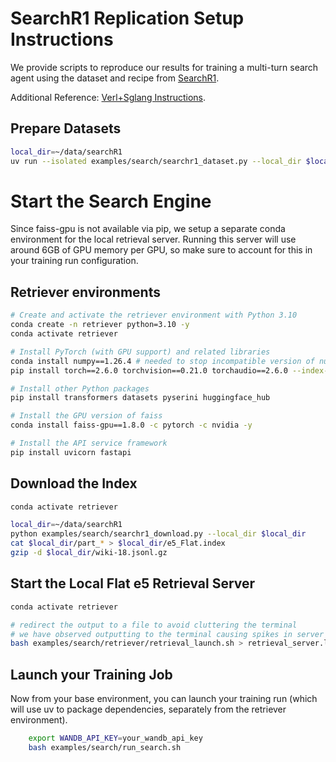 # SearchR1 Replication Setup Instructions 

We provide scripts to reproduce our results for training a multi-turn search agent using the dataset and recipe from [SearchR1](https://raw.githubusercontent.com/PeterGriffinJin/Search-R1/refs/heads/main/docs/retriever.md).

Additional Reference: [Verl+Sglang Instructions](https://github.com/zhaochenyang20/Awesome-ML-SYS-Tutorial/blob/main/rlhf/verl/multi-turn/tool_examples/verl-multiturn-searchR1-like.md). 

## Prepare Datasets 
```bash
local_dir=~/data/searchR1
uv run --isolated examples/search/searchr1_dataset.py --local_dir $local_dir
```

# Start the Search Engine
Since faiss-gpu is not available via pip, we setup a separate conda environment for the local retrieval server. Running this server will use around 6GB of GPU memory per GPU, so make sure to account for this in your training run configuration.

## Retriever environments 
```bash
# Create and activate the retriever environment with Python 3.10
conda create -n retriever python=3.10 -y
conda activate retriever

# Install PyTorch (with GPU support) and related libraries
conda install numpy==1.26.4 # needed to stop incompatible version of numpy from being installed via pip
pip install torch==2.6.0 torchvision==0.21.0 torchaudio==2.6.0 --index-url https://download.pytorch.org/whl/cu124

# Install other Python packages
pip install transformers datasets pyserini huggingface_hub

# Install the GPU version of faiss
conda install faiss-gpu==1.8.0 -c pytorch -c nvidia -y

# Install the API service framework
pip install uvicorn fastapi
```

## Download the Index
```bash
conda activate retriever

local_dir=~/data/searchR1
python examples/search/searchr1_download.py --local_dir $local_dir
cat $local_dir/part_* > $local_dir/e5_Flat.index
gzip -d $local_dir/wiki-18.jsonl.gz
```

## Start the Local Flat e5 Retrieval Server 
```bash
conda activate retriever

# redirect the output to a file to avoid cluttering the terminal
# we have observed outputting to the terminal causing spikes in server response times
bash examples/search/retriever/retrieval_launch.sh > retrieval_server.log 
```

## Launch your Training Job
Now from your base environment, you can launch your training run (which will use uv to package dependencies, separately from the retriever environment).

```bash
    export WANDB_API_KEY=your_wandb_api_key
    bash examples/search/run_search.sh
```
